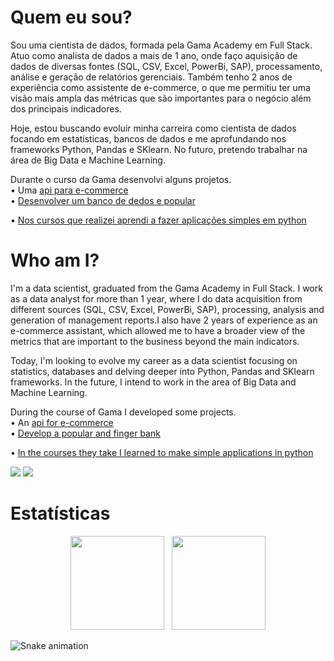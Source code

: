 # Quem eu sou?

Sou uma cientista de dados, formada pela Gama Academy em Full Stack. Atuo como analista de dados a mais de 1 ano, onde faço aquisição de dados de diversas fontes (SQL, CSV, Excel, PowerBi, SAP), processamento, análise e geração de relatórios gerenciais. Também tenho 2 anos de experiência como assistente de e-commerce, o que me permitiu ter uma visão mais ampla das métricas que são importantes para o negócio além dos principais indicadores.

Hoje, estou buscando evoluir minha carreira como cientista de dados focando em estatísticas, bancos de dados e me aprofundando nos frameworks Python, Pandas e SKlearn. No futuro, pretendo trabalhar na área de Big Data e Machine Learning.

Durante o curso da Gama desenvolvi alguns projetos.<br>
• Uma <a href="https://github.com/srtakatsumi/API-ecom">api para e-commerce</a> <br>
• <a href="https://github.com/srtakatsumi/Gamma_Challenge">Desenvolver um banco de dedos e popular</a> <br>

• <a href="https://github.com/srtakatsumi/calculadora-Python">Nos cursos que realizei aprendi a fazer aplicações simples em python</a>


# Who am I?

I'm a data scientist, graduated from the Gama Academy in Full Stack. I work as a data analyst for more than 1 year, where I do data acquisition from different sources (SQL, CSV, Excel, PowerBi, SAP), processing, analysis and generation of management reports.I also have 2 years of experience as an e-commerce assistant, which allowed me to have a broader view of the metrics that are important to the business beyond the main indicators.

Today, I'm looking to evolve my career as a data scientist focusing on statistics, databases and delving deeper into Python, Pandas and SKlearn frameworks. In the future, I intend to work in the area of Big Data and Machine Learning.


During the course of Gama I developed some projects. <br>
• An <a href="https://github.com/srtakatsumi/API-ecom"> api for e-commerce </a> <br>
• <a href="https://github.com/srtakatsumi/Gamma_Challenge"> Develop a popular and finger bank </a> <br>

• <a href="https://github.com/srtakatsumi/calculadora-Python"> In the courses they take I learned to make simple applications in python </a>

<div> 
  <a href = "mailto:vic.gabriella.c@gmail.com"><img src="https://img.shields.io/badge/gmail-0078D4?style=for-the-badge&logo=gmail&logoColor=white" target="_blank"></a>
  <a href="https://www.linkedin.com/in/victoriagcosta/" target="_blank"><img src="https://img.shields.io/badge/-LinkedIn-%230077B5?style=for-the-badge&logo=linkedin&logoColor=white" target="_blank"></a><br>
</div>

# Estatísticas


 <div  align="center">
 <a href="https://github.com/srtakatsumi"></a>
     <img height="150em" src="https://github-readme-stats.vercel.app/api?username=srtakatsumi&hide_border=true&show_icons=true&theme=nightowl&include_all_commits=true&count_private=true"/> &nbsp;
     <img height="150em" src="https://github-readme-stats.vercel.app/api/top-langs/?username=srtakatsumi&layout=compact&count_private=true&hide_border=true&theme=nightowl&show_icons=true">
</div>


<div>
 
  ![Snake animation](https://raw.githubusercontent.com/srtakatsumi/snk/output/github-contribution-grid-snake.svg)
 
</div>



